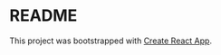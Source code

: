 # README

This project was bootstrapped with [Create React App](https://github.com/facebookincubator/create-react-app).
